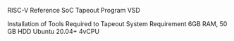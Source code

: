 RISC-V Reference SoC Tapeout Program VSD  

Installation of Tools Required to Tapeout
  System Requirement
  6GB RAM, 
  50 GB HDD
  Ubuntu 20.04+
  4vCPU
